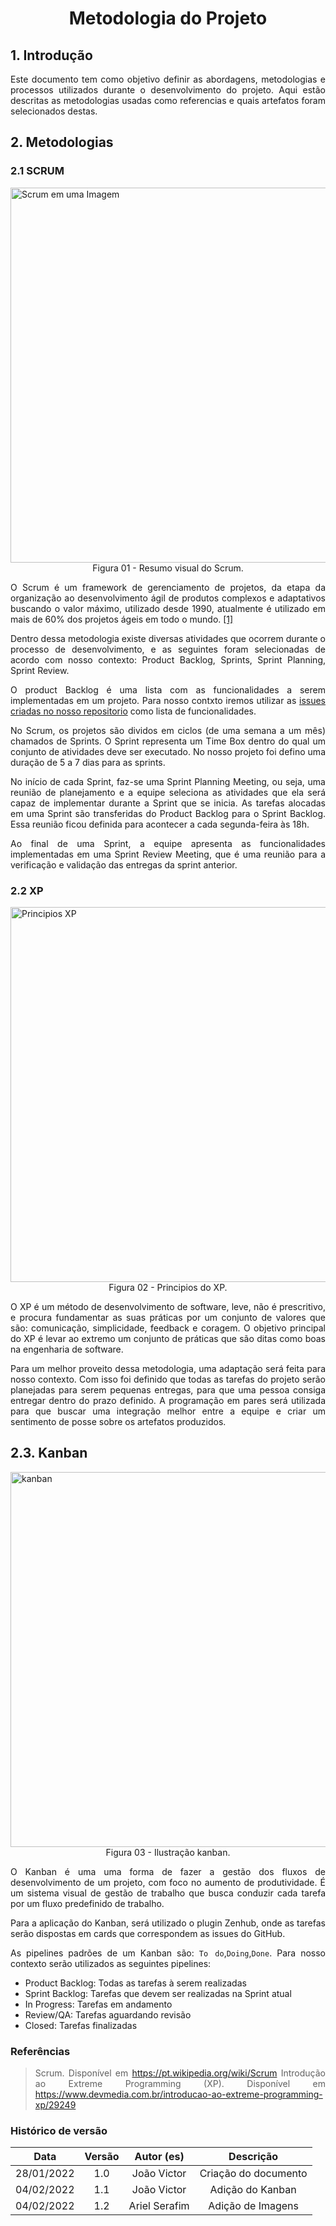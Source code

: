 # <center> Metodologia do Projeto

<div align="justify">

## 1. Introdução

Este documento tem como objetivo definir as abordagens, metodologias e processos utilizados durante o desenvolvimento do projeto. Aqui estão descritas as metodologias usadas como referencias e quais artefatos foram selecionados destas.

## 2. Metodologias

### 2.1 SCRUM

<img width="600px"  class="center" src="assets/images/metodos/scrum.png" alt="Scrum em uma Imagem">
<figcaption><center>Figura 01 - Resumo visual do Scrum.<br></center></figcaption>

O Scrum é um framework de gerenciamento de projetos, da etapa da organização ao desenvolvimento ágil de produtos complexos e adaptativos buscando o valor máximo, utilizado desde 1990, atualmente é utilizado em mais de 60% dos projetos ágeis em todo o mundo. [[1]](https://pt.wikipedia.org/wiki/Scrum)

Dentro dessa metodologia existe diversas atividades que ocorrem durante o processo de desenvolvimento, e as seguintes foram selecionadas de acordo com nosso contexto: Product Backlog, Sprints, Sprint Planning, Sprint Review.

O product Backlog é uma lista com as funcionalidades a serem implementadas em um projeto. Para nosso contxto iremos utilizar as [issues criadas no nosso repositorio](https://github.com/UnBArqDsw2021-2/2021.2_G6_Jobz_docs/issues) como lista de funcionalidades.

No Scrum, os projetos são dividos em ciclos (de uma semana a um mês) chamados de Sprints. O Sprint representa um Time Box dentro do qual um conjunto de atividades deve ser executado. No nosso projeto foi defino uma duração de 5 a 7 dias para as sprints.

No início de cada Sprint, faz-se uma Sprint Planning Meeting, ou seja, uma reunião de planejamento e a equipe seleciona as atividades que ela será capaz de implementar durante a Sprint que se inicia. As tarefas alocadas em uma Sprint são transferidas do Product Backlog para o Sprint Backlog. Essa reunião ficou definida para acontecer a cada segunda-feira às 18h.

Ao final de uma Sprint, a equipe apresenta as funcionalidades implementadas em uma Sprint Review Meeting, que é uma reunião para a verificação e validação das entregas da sprint anterior.

### 2.2 XP
<img width="600px"  class="center" src="assets/images/metodos/XP.png" alt="Principios XP">
<figcaption><center>Figura 02 - Principios do XP.<br></center></figcaption>

O XP é um método de desenvolvimento de software, leve, não é prescritivo, e procura fundamentar as suas práticas por um conjunto de valores que são: comunicação, simplicidade, feedback e coragem. O objetivo principal do XP é levar ao extremo um conjunto de práticas que são ditas como boas na engenharia de software.

Para um melhor proveito dessa metodologia, uma adaptação será feita para nosso contexto. Com isso foi definido que todas as tarefas do projeto serão planejadas para serem pequenas entregas, para que uma pessoa consiga entregar dentro do prazo definido. A programação em pares será utilizada para que buscar uma integração melhor entre a equipe e criar um sentimento de posse sobre os artefatos produzidos.

## 2.3. Kanban
<img width="600px"  class="center" src="assets/images/metodos/kanban.png" alt="kanban">
<figcaption><center>Figura 03 - Ilustração kanban.<br></center></figcaption>

O Kanban é uma uma forma de fazer a gestão dos fluxos de desenvolvimento de um projeto, com foco no aumento de produtividade. É um sistema visual de gestão de trabalho que busca conduzir cada tarefa por um fluxo predefinido de trabalho.

Para a aplicação do Kanban, será utilizado o plugin Zenhub, onde as tarefas serão dispostas em cards que correspondem as issues do GitHub.

As pipelines padrões de um Kanban são: `To do`,`Doing`,`Done`. Para nosso contexto serão utilizados as seguintes pipelines:

-   Product Backlog: Todas as tarefas à serem realizadas
-   Sprint Backlog: Tarefas que devem ser realizadas na Sprint atual
-   In Progress: Tarefas em andamento
-   Review/QA: Tarefas aguardando revisão
-   Closed: Tarefas finalizadas

### Referências

> Scrum. Disponível em https://pt.wikipedia.org/wiki/Scrum
> Introdução ao Extreme Programming (XP). Disponível em https://www.devmedia.com.br/introducao-ao-extreme-programming-xp/29249

</div>

### Histórico de versão

|    Data    | Versão | Autor (es)    |      Descrição       |
| :--------: | :----: | :---------:   | :------------------: |
| 28/01/2022 |  1.0   | João Victor   | Criação do documento |
| 04/02/2022 |  1.1   | João Victor   |   Adição do Kanban   |
| 04/02/2022 |  1.2   | Ariel Serafim |   Adição de Imagens  |